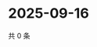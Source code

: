 # 2025-09-16

共 0 条

<!-- BEGIN ZHIHUVIDEO -->
<!-- 最后更新时间 Tue Sep 16 2025 01:09:48 GMT+0800 (China Standard Time) -->

<!-- END ZHIHUVIDEO -->
